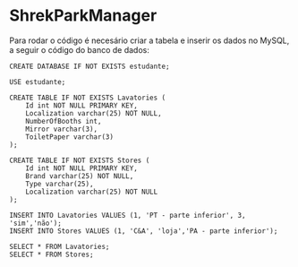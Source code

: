 # ShrekParkManager

Para rodar o código é necesário criar a tabela e inserir os dados no MySQL, a seguir o código do banco de dados:

```
CREATE DATABASE IF NOT EXISTS estudante;

USE estudante;

CREATE TABLE IF NOT EXISTS Lavatories (
	Id int NOT NULL PRIMARY KEY,
	Localization varchar(25) NOT NULL,
    NumberOfBooths int,
    Mirror varchar(3),
	ToiletPaper varchar(3)
);

CREATE TABLE IF NOT EXISTS Stores (
	Id int NOT NULL PRIMARY KEY,
    Brand varchar(25) NOT NULL,
    Type varchar(25),
    Localization varchar(25) NOT NULL
);

INSERT INTO Lavatories VALUES (1, 'PT - parte inferior', 3, 'sim','não');
INSERT INTO Stores VALUES (1, 'C&A', 'loja','PA - parte inferior');

SELECT * FROM Lavatories;
SELECT * FROM Stores;

```

